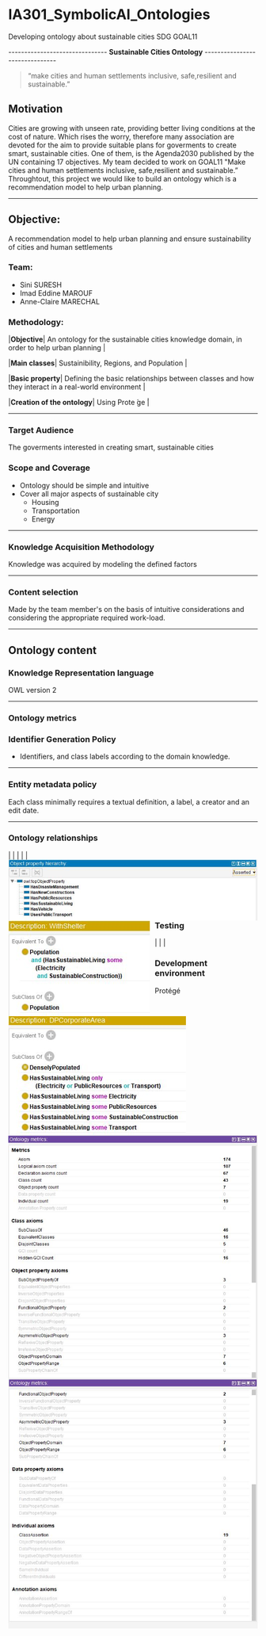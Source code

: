 # IA301_SymbolicAI_Ontologies

Developing ontology about sustainable cities SDG GOAL11

------------------------------- **Sustainable Cities Ontology** -------------------------------
> “make  cities  and  human  settlements  inclusive,  safe,resilient  and  sustainable.” 


##  Motivation

Cities are growing with unseen rate, providing better living conditions at the cost of nature. Which rises the worry, therefore many association are devoted for the aim to provide suitable plans for goverments to create smart, sustainable cities. One of them, is the Agenda2030 published by the UN containing 17 objectives. My team decided to work on GOAL11 "Make  cities  and  human  settlements  inclusive,  safe,resilient  and  sustainable.” Throughtout, this project we would like to build an ontology which is a recommendation model to help urban planning.

----

## Objective:  
 
A recommendation model to help urban planning and ensure sustainability of cities and human settlements
 
### Team:

- Sini SURESH
- Imad Eddine MAROUF
- Anne-Claire MARECHAL

### Methodology:

|**Objective**| An ontology for the sustainable cities knowledge domain, in order to help urban planning |

|**Main classes**| Sustainibility, Regions, and Population |

|**Basic property**| Defining the basic relationships between classes and how they interact in a real-world environment |

|**Creation of the ontology**| Using Prote ́ge ́|

----


### Target Audience

The goverments interested in creating smart, sustainable cities

### Scope and Coverage

- Оntology should be simple and intuitive
- Cover all major aspects of sustainable city
	- Housing
	- Transportation
	- Energy 

----

### Knowledge Acquisition Methodology

Knowledge was acquired by modeling the defined factors 

----

### Content selection

Made by the team member's on the basis of intuitive considerations and considering the appropriate required work-load.

----

## Ontology content

### Knowledge Representation language

 OWL version 2

----


### Ontology metrics

### Identifier Generation Policy

- Identifiers, and class labels according to the domain knowledge.

----

### Entity metadata policy

Each class minimally requires a textual definition, a label, a creator and an edit date.

----

### Ontology relationships

| <img src="imgs/Properties.JPG"       alt="Property Hierarchy"       style="float: left; margin-right: 10px;" />
| <img src="imgs/property1.JPG"       alt="Ontology metrics"       style="float: left; margin-right: 10px;" />|
| <img src="imgs/property2.JPG"       alt="Ontology metrics"       style="float: left; margin-right: 10px;" />|

### Testing
| <img src="imgs/metrics1.JPG"       alt="Ontology metrics"       style="float: left; margin-right: 10px;" />| <img src="imgs/metrics2.JPG"       alt="Ontology metrics"       style="float: left; margin-right: 10px;" />|

### Development environment

Protégé
